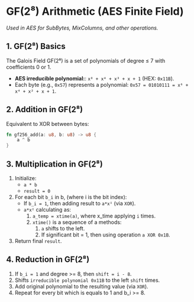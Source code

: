 # GF(2⁸) Arithmetic (AES Finite Field)
*Used in AES for SubBytes, MixColumns, and other operations.*

## **1. GF(2⁸) Basics**
The Galois Field GF(2⁸) is a set of polynomials of degree ≤ 7 with coefficients 0 or 1.
- **AES irreducible polynomial:**: `x⁸ + x⁴ + x³ + x + 1` (HEX: `0x11B`).
- Each byte (e.g., `0x57`) represents a polynomial:
  `0x57 = 01010111 = x⁶ + x⁴ + x² + x + 1`.

## **2. Addition in GF(2⁸)**
Equivalent to XOR between bytes:
```rust
fn gf256_add(a: u8, b: u8) -> u8 {
    a ^ b
}
```

## **3. Multiplication in GF(2⁸)**
1. Initialize:
   - `a * b`
   - `result = 0`
2. For each bit `b_i` in b, (where i is the bit index):
   - If `b_i = 1`, then adding result to `a*xᴵ` (via `XOR`).
   - `a*xᴵ` calculating as:
     1. `a_temp = xtime(a)`, where x_time applying `i` times.
     2. `xtime()` is a sequence of a methods:
        1. `a` shifts to the left.
        2. If significant bit = 1, then using operation `a XOR 0x1B`.
3. Return final `result`.

## **4. Reduction in GF(2⁸)**
1. If `b_i = 1` and degree >= 8, then `shift = i - 8`.
2. Shifts `irreducible polynomial 0x11B` to the left `shift` times.
3. Add original polynomial to the resulting value (via `XOR`).
4. Repeat for every bit which is equals to 1 and b_i >= 8.